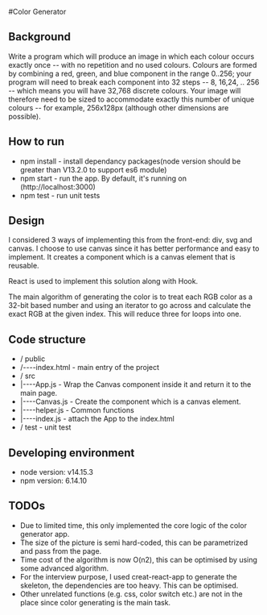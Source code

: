 #Color Generator

## Background

Write a program which will produce an image in which each colour occurs exactly once -- with no repetition and no used colours. Colours are formed by combining a red, green, and blue component in the range 0..256; your program will need to break each component into 32 steps -- 8, 16,24, .. 256 -- which means you will have 32,768 discrete colours. Your image will therefore need to be sized to accommodate exactly this number of unique colours -- for example, 256x128px (although other dimensions are possible).

## How to run

- npm install - install dependancy packages(node version should be greater than V13.2.0 to support es6 module)
- npm start - run the app. By default, it's running on (http://localhost:3000)
- npm test - run unit tests

## Design

I considered 3 ways of implementing this from the front-end: div, svg and canvas. I choose to use canvas since it has better performance and easy to implement. 
It creates a component which is a canvas element that is reusable.

React is used to implement this solution along with Hook. 

The main algorithm of generating the color is to treat each RGB color as a 32-bit based number and using an iterator to go across and calculate the exact RGB at the given index. This will reduce three for loops into one.

## Code structure

- / public
- /----index.html - main entry of the project  
- / src
- |----App.js - Wrap the Canvas component inside it and return it to the main page.
- |----Canvas.js - Create the component which is a canvas element.
- |----helper.js - Common functions
- |----index.js - attach the App to the index.html
- / test - unit test

## Developing environment

- node version: v14.15.3
- npm version: 6.14.10

## TODOs

- Due to limited time, this only implemented the core logic of the color generator app. 
- The size of the picture is semi hard-coded, this can be parametrized and pass from the page.
- Time cost of the algorithm is now O(n2), this can be optimised by using some advanced algorithm.
- For the interview purpose, I used creat-react-app to generate the skeleton, the dependencies are too heavy. This can be optimised.
- Other unrelated functions (e.g. css, color switch etc.) are not in the place since color generating is the main task. 
